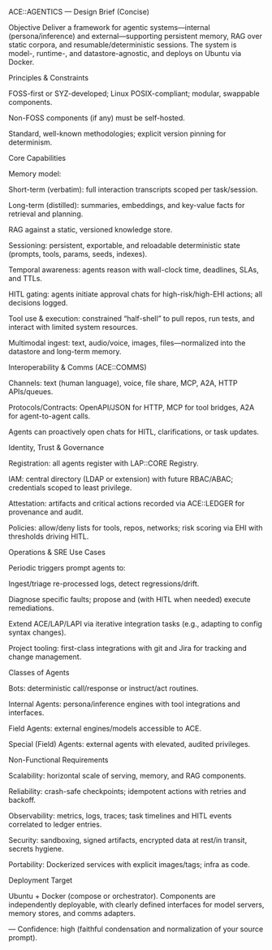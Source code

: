 ACE::AGENTICS — Design Brief (Concise)

Objective
Deliver a framework for agentic systems—internal (persona/inference) and external—supporting persistent memory, RAG over static corpora, and resumable/deterministic sessions. The system is model-, runtime-, and datastore-agnostic, and deploys on Ubuntu via Docker.

Principles & Constraints

FOSS-first or SYZ-developed; Linux POSIX-compliant; modular, swappable components.

Non-FOSS components (if any) must be self-hosted.

Standard, well-known methodologies; explicit version pinning for determinism.

Core Capabilities

Memory model:

Short-term (verbatim): full interaction transcripts scoped per task/session.

Long-term (distilled): summaries, embeddings, and key-value facts for retrieval and planning.

RAG against a static, versioned knowledge store.

Sessioning: persistent, exportable, and reloadable deterministic state (prompts, tools, params, seeds, indexes).

Temporal awareness: agents reason with wall-clock time, deadlines, SLAs, and TTLs.

HITL gating: agents initiate approval chats for high-risk/high-EHI actions; all decisions logged.

Tool use & execution: constrained “half-shell” to pull repos, run tests, and interact with limited system resources.

Multimodal ingest: text, audio/voice, images, files—normalized into the datastore and long-term memory.

Interoperability & Comms (ACE::COMMS)

Channels: text (human language), voice, file share, MCP, A2A, HTTP APIs/queues.

Protocols/Contracts: OpenAPI/JSON for HTTP, MCP for tool bridges, A2A for agent-to-agent calls.

Agents can proactively open chats for HITL, clarifications, or task updates.

Identity, Trust & Governance

Registration: all agents register with LAP::CORE Registry.

IAM: central directory (LDAP or extension) with future RBAC/ABAC; credentials scoped to least privilege.

Attestation: artifacts and critical actions recorded via ACE::LEDGER for provenance and audit.

Policies: allow/deny lists for tools, repos, networks; risk scoring via EHI with thresholds driving HITL.

Operations & SRE Use Cases

Periodic triggers prompt agents to:

Ingest/triage re-processed logs, detect regressions/drift.

Diagnose specific faults; propose and (with HITL when needed) execute remediations.

Extend ACE/LAP/LAPI via iterative integration tasks (e.g., adapting to config syntax changes).

Project tooling: first-class integrations with git and Jira for tracking and change management.

Classes of Agents

Bots: deterministic call/response or instruct/act routines.

Internal Agents: persona/inference engines with tool integrations and interfaces.

Field Agents: external engines/models accessible to ACE.

Special (Field) Agents: external agents with elevated, audited privileges.

Non-Functional Requirements

Scalability: horizontal scale of serving, memory, and RAG components.

Reliability: crash-safe checkpoints; idempotent actions with retries and backoff.

Observability: metrics, logs, traces; task timelines and HITL events correlated to ledger entries.

Security: sandboxing, signed artifacts, encrypted data at rest/in transit, secrets hygiene.

Portability: Dockerized services with explicit images/tags; infra as code.

Deployment Target

Ubuntu + Docker (compose or orchestrator). Components are independently deployable, with clearly defined interfaces for model servers, memory stores, and comms adapters.

—
Confidence: high (faithful condensation and normalization of your source prompt).